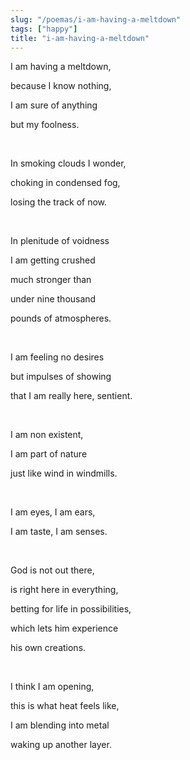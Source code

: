 ```yaml
---
slug: "/poemas/i-am-having-a-meltdown"
tags: ["happy"]
title: "i-am-having-a-meltdown"
---
```

I am having a meltdown,

because I know nothing,

I am sure of anything

but my foolness.

&nbsp;

In smoking clouds I wonder,

choking in condensed fog,

losing the track of now.

&nbsp;

In plenitude of voidness

I am getting crushed

much stronger than

under nine thousand

pounds of atmospheres.

&nbsp;

I am feeling no desires

but impulses of showing

that I am really here, sentient.

&nbsp;

I am non existent,

I am part of nature

just like wind in windmills.

&nbsp;

I am eyes, I am ears,

I am taste, I am senses.

&nbsp;

God is not out there,

is right here in everything,

betting for life in possibilities,

which lets him experience

his own creations.

&nbsp;

I think I am opening,

this is what heat feels like,

I am blending into metal

waking up another layer.